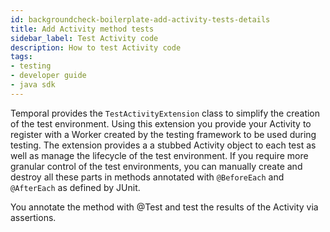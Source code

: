 ```yaml
---
id: backgroundcheck-boilerplate-add-activity-tests-details
title: Add Activity method tests
sidebar_label: Test Activity code
description: How to test Activity code
tags:
- testing
- developer guide
- java sdk
---
```


<!-- DO NOT EDIT THIS FILE DIRECTLY.
THIS FILE IS GENERATED from https://github.com/temporalio/documentation-samples-java/blob/durable-execution/backgroundcheck/src/test/java/backgroundcheckboilerplate/BackgroundCheckBoilerplateActivitiesTest.java. -->

Temporal provides the `TestActivityExtension` class to simplify the creation of 
the test environment. Using this extension you provide your Activity 
to register with a Worker created by the testing framework to be used during testing. 
The extension provides a a stubbed Activity  object to each test as well as 
manage the lifecycle of the test environment.
If you require more granular control of the test environments, you can manually create
and destroy all these parts in methods annotated with `@BeforeEach` and `@AfterEach`
as defined by JUnit.

You annotate the method with @Test and test the results of the Activity via assertions.
